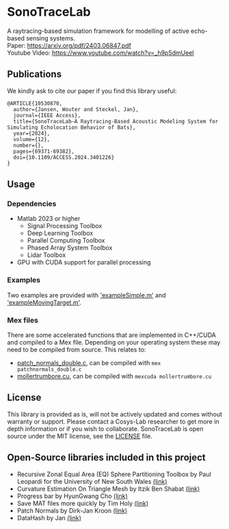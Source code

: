 # SonoTraceLab
 
A raytracing-based simulation framework for modelling of active echo-based sensing systems. \
Paper: https://arxiv.org/pdf/2403.06847.pdf \
Youtube Video: https://www.youtube.com/watch?v=_h9p5dmUeeI 

## Publications
We kindly ask to cite our paper if you find this library useful:
```
@ARTICLE{10530870,
  author={Jansen, Wouter and Steckel, Jan},
  journal={IEEE Access}, 
  title={SonoTraceLab—A Raytracing-Based Acoustic Modeling System for Simulating Echolocation Behavior of Bats}, 
  year={2024},
  volume={12},
  number={},
  pages={69371-69382},
  doi={10.1109/ACCESS.2024.3401226}
}
```

## Usage

### Dependencies
 - Matlab 2023 or higher
   - Signal Processing Toolbox
   - Deep Learning Toolbox
   - Parallel Computing Toolbox
   - Phased Array System Toolbox
   - Lidar Toolbox
- GPU with CUDA support for parallel processing

### Examples
Two examples are provided with ['exampleSimple.m'](exampleSimple.m) and ['exampleMovingTarget.m'](exampleMovingTarget.m).

### Mex files 
There are some accelerated functions that are implemented in C++/CUDA and compiled to a Mex file. 
Depending on your operating system these may need to be compiled from source. This relates to:
- [patch_normals_double.c](SourceCode/SupportCode/patchnormals_double.c), can be compiled with `mex patchnormals_double.c`
- [mollertrumbore.cu](SourceCode/SupportCode/mollertrumbore.cu), can be compiled with `mexcuda mollertrumbore.cu`

## License
This library is provided as is, will not be actively updated and comes without warranty or support.
Please contact a Cosys-Lab researcher to get more in depth information or if you wish to collaborate.
SonoTraceLab is open source under the MIT license, see the [LICENSE](LICENSE) file.

## Open-Source libraries included in this project
 - Recursive Zonal Equal Area (EQ) Sphere Partitioning Toolbox by Paul Leopardi for the University of New South Wales [(link)](https://github.com/penguian/eq_sphere_partitions)
 - Curvature Estimation On Triangle Mesh by Itzik Ben Shabat [(link)](https://www.mathworks.com/matlabcentral/fileexchange/47134-curvature-estimationl-on-triangle-mesh)
 - Progress bar by HyunGwang Cho [(link)](https://www.mathworks.com/matlabcentral/fileexchange/121363-progress-bar-cli-gui-parfor?s_tid=srchtitle)
 - Save MAT files more quickly by Tim Holy [(link)](https://www.mathworks.com/matlabcentral/fileexchange/39721-save-mat-files-more-quickly?s_tid=srchtitle)
 - Patch Normals by Dirk-Jan Kroon [(link)](https://www.mathworks.com/matlabcentral/fileexchange/24330-patch-normals)
 - DataHash by Jan [(link)](https://www.mathworks.com/matlabcentral/fileexchange/31272-datahash?s_tid=srchtitle)
